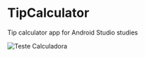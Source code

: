 # TipCalculator
Tip calculator app for Android Studio studies 


![Teste Calculadora](https://github.com/snvinni/TipCalculator/blob/master/Teste%20Calculadora.gif)

